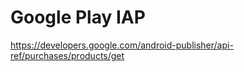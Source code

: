 # Google Play IAP



https://developers.google.com/android-publisher/api-ref/purchases/products/get





